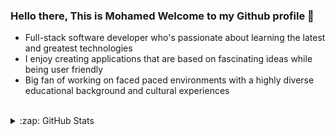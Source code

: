 ### Hello there, This is Mohamed Welcome to my Github profile 👋

- Full-stack software developer who's passionate about learning the latest and greatest technologies
- I enjoy creating applications that are based on fascinating ideas while being user friendly 
- Big fan of working on faced paced environments with a highly diverse educational background and cultural experiences


<br />

<details>
  <summary>:zap: GitHub Stats</summary>

  <img align="left" alt="codeSTACKr's GitHub Stats" src="https://github-readme-stats.codestackr.vercel.app/api?username=codeSTACKr&show_icons=true&hide_border=true" />

</details>